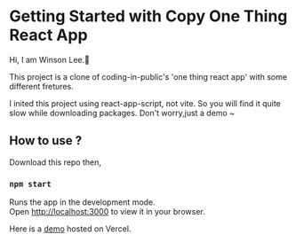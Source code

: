# Getting Started with Copy One Thing React App

Hi, I am Winson Lee.👋

This project is a clone of coding-in-public's 'one thing react app' with some different fretures.

I inited this project using react-app-script, not vite. So you will find it quite slow while downloading packages. Don't worry,just a demo ~

## How to use ?

Download this repo then,

### `npm start`

Runs the app in the development mode.\
Open [http://localhost:3000](http://localhost:3000) to view it in your browser.


Here is a [demo](https://onething.winson.dev/) hosted on Vercel.



